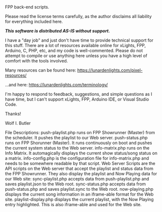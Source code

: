 FPP back-end scripts.

Please read the license terms carefully, as the author disclaims all liability for everything included here.

***This software is distributed AS-IS without support.*** 

I have a "day job" and just don't have time to provide technical support for this stuff. There are a lot of resources available online for xLights, FPP, Arduino, C, PHP, etc, and my code is well-commented. Please do not attempt to compile or use anything here unless you have a high level of comfort with the tools involved.

Many resources can be found here: https://lunardenlights.com/pixel-resources/

...and here: https://lunardenlights.com/terminology/

I'm happy to respond to feedback, suggestions, and simple questions as I have time, but I can't support xLights, FPP, Arduino IDE, or Visual Studio Code.

Thanks!

Wolf I. Butler

File Descriptions:
push-playlist.php runs on FPP Showrunner (Master) from the scheduler. It pushes the playlist to our Web server.
push-status.php runs on FPP Shorunner (Master). It runs continuously on boot and pushes the current system status to the Web server.
info-matrix.php runs on the Info Matrix. It automagically displays the current show status/song status on a matrix.
info-config.php is the configuration file for info-matrix.php and needs to be somewhere readable by that script.
Web Server Scripts are the API scripts on the Web server that accept the playlist and status data from the FPP Showrunner.
They also display the playlist and Now Playing data for our Web site:
sync-playlist.php accepts data from push-playlist.php and saves playlist.json to the Web root.
sync-status.php accepts data from push-status.php and saves playlist.sync to the Web root.
now-playing.php displays the current song information in an iframe-able format for the Web site.
playlist-display.php displays the current playlist, with the Now Playing entry highlighted. This is also iframe-able and used for the Web site.
